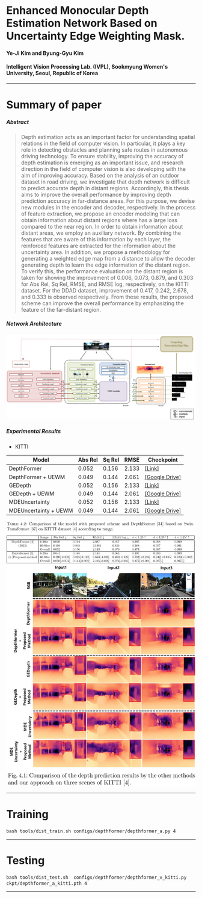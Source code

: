 # Enhanced Monocular Depth Estimation Network Based on Uncertainty Edge Weighting Mask.

#### Ye-Ji Kim and Byung-Gyu Kim
#### Intelligent Vision Processing Lab. (IVPL), Sookmyung Women's University, Seoul, Republic of Korea

---

# Summary of paper

##### Abstract
> Depth estimation acts as an important factor for understanding spatial relations in the field of computer vision. In particular, it plays a key role in detecting obstacles and planning safe routes in autonomous driving technology. To ensure stability, improving the accuracy of depth estimation is emerging as an important issue, and research direction in the field of computer vision is also developing with the aim of improving accuracy.
Based on the analysis of an outdoor dataset in road driving, we investigate that depth network is difficult to predict accurate depth in distant regions.
Accordingly, this thesis aims to improve the overall performance by improving depth prediction accuracy in far-distance areas. For this purpose, we devise new modules in the encoder and decoder, respectively.
In the process of feature extraction, we propose an encoder modeling that can obtain information about distant regions where has a large loss compared to the near region.
In order to obtain information about distant areas, we employ an auxiliary network. By combining the features that are aware of this information by each layer, the reinforced features are extracted for the information about the uncertainty area.
In addition, we propose a methodology for generating a weighted edge map from a distance to allow the decoder generating depth to learn the edge information of the distant region.
To verify this, the performance evaluation on the distant region is taken for showing the improvement of 0.006, 0.073, 0.879, and 0.303 for Abs Rel, Sq Rel, RMSE, and RMSE log, respectively, on the KITTI dataset. For the DDAD dataset, improvement of 0.417, 0.242, 2.678, and 0.333 is observed respectively.
From these results, the proposed scheme can improve the overall performance by emphasizing the feature of the far-distant region.


##### Network Architecture
![architecture figure](./images/architecture.jpg)


##### Experimental Results

* KITTI
  
| Model |  Abs Rel | Sq Rel |  RMSE | Checkpoint | 
| ------| -----| ------- | ------ | -------------| 
| DepthFormer | 0.052| 0.156| 2.133| [[Link]](https://github.com/zhyever/Monocular-Depth-Estimation-Toolbox) |
| DepthFormer + UEWM | 0.049 | 0.144	| 2.061| [[Google Drive]]([https://drive.google.com/drive/folders/1XQRl7AtSBBIPoXtZOh87M_LG0iAJPDl_?usp=sharing](https://drive.google.com/drive/folders/1P_Y5Plzu9KsA-8mrzR2n0sDq5w8xE4nl?usp=sharing))
| GEDepth | 0.052| 0.156| 2.133| [[Link]](https://github.com/zhyever/Monocular-Depth-Estimation-Toolbox) |
| GEDepth + UEWM | 0.049 | 0.144	| 2.061| [[Google Drive]]([https://drive.google.com/drive/folders/1XQRl7AtSBBIPoXtZOh87M_LG0iAJPDl_?usp=sharing](https://drive.google.com/drive/folders/1P_Y5Plzu9KsA-8mrzR2n0sDq5w8xE4nl?usp=sharing))
| MDEUncertainty | 0.052| 0.156| 2.133| [[Link]](https://github.com/zhyever/Monocular-Depth-Estimation-Toolbox) |
| MDEUncertainty + UEWM | 0.049 | 0.144	| 2.061| [[Google Drive]]([https://drive.google.com/drive/folders/1XQRl7AtSBBIPoXtZOh87M_LG0iAJPDl_?usp=sharing](https://drive.google.com/drive/folders/1P_Y5Plzu9KsA-8mrzR2n0sDq5w8xE4nl?usp=sharing))

![experiments figure](./images/ExperimentalResults/cap_kitti1.JPG)
![experiments figure](./images/ExperimentalResults/cap_qual.JPG)

---

# Training
<pre><code>bash tools/dist_train.sh configs/depthformer/depthformer_a.py 4    </code></pre>

---

# Testing
<pre><code>bash tools/dist_test.sh  configs/depthformer/depthformer_v_kitti.py  ckpt/depthformer_a_kitti.pth 4    </code></pre>

---



